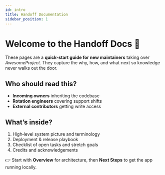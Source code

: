 ```yaml
---
id: intro
title: Handoff Documentation
sidebar_position: 1
---
```


# Welcome to the Handoff Docs 👋

These pages are a **quick‑start guide for new maintainers** taking over _AwesomeProject_.
They capture the why, how, and what‑next so knowledge never walks out the door.

## Who should read this?

- **Incoming owners** inheriting the codebase
- **Rotation engineers** covering support shifts
- **External contributors** getting write access

## What’s inside?

1.  High‑level system picture and terminology
2.  Deployment & release playbook
3.  Checklist of open tasks and stretch goals
4.  Credits and acknowledgements

👉 Start with **Overview** for architecture, then **Next Steps** to get the app running locally.
